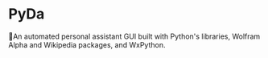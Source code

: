 # PyDa
🤖An automated personal assistant GUI built with Python's libraries, Wolfram Alpha and Wikipedia packages, and WxPython.
